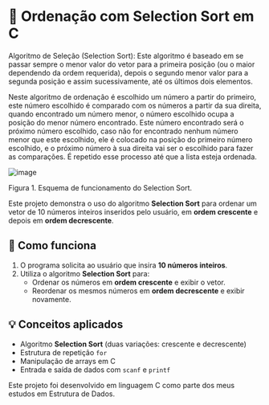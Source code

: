 # 🧮 Ordenação com Selection Sort em C

Algoritmo de Seleção (Selection Sort): Este algoritmo é baseado em se passar sempre o menor valor do vetor para a primeira posição (ou o maior dependendo da ordem requerida), depois o segundo menor valor para a segunda posição e assim sucessivamente, até os últimos dois elementos.

Neste algoritmo de ordenação é escolhido um número a partir do primeiro, este número escolhido é comparado com os números a partir da sua direita, quando encontrado um número menor, o número escolhido ocupa a posição do menor número encontrado. Este número encontrado será o próximo número escolhido, caso não for encontrado nenhum número menor que este escolhido, ele é colocado na posição do primeiro número escolhido, e o próximo número à sua direita vai ser o escolhido para fazer as comparações. É repetido esse processo até que a lista esteja ordenada.
   
![image](https://github.com/user-attachments/assets/d16f3c6c-7e49-44cd-8a98-59c69bd4786d)

Figura 1. Esquema de funcionamento do Selection Sort.

Este projeto demonstra o uso do algoritmo **Selection Sort** para ordenar um vetor de 10 números inteiros inseridos pelo usuário, em **ordem crescente** e depois em **ordem decrescente**.

## 🔁 Como funciona

1. O programa solicita ao usuário que insira **10 números inteiros**.
2. Utiliza o algoritmo **Selection Sort** para:
   - Ordenar os números em **ordem crescente** e exibir o vetor.
   - Reordenar os mesmos números em **ordem decrescente** e exibir novamente.

## 💡 Conceitos aplicados

- Algoritmo **Selection Sort** (duas variações: crescente e decrescente)
- Estrutura de repetição `for`
- Manipulação de arrays em C
- Entrada e saída de dados com `scanf` e `printf`

Este projeto foi desenvolvido em linguagem C como parte dos meus estudos em Estrutura de Dados.
